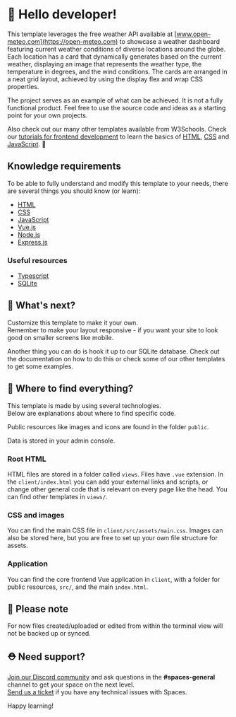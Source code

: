 # 👋 Hello developer!

This template leverages the free weather API available at [www.open-meteo.com](https://open-meteo.com) to showcase a weather dashboard featuring current weather conditions of diverse locations around the globe. Each location has a card that dynamically generates based on the current weather, displaying an image that represents the weather type, the temperature in degrees, and the wind conditions. The cards are arranged in a neat grid layout, achieved by using the display flex and wrap CSS properties.

The project serves as an example of what can be achieved. It is not a fully functional product. Feel free to use the source code and ideas as a starting point for your own projects.

Also check out our many other templates available from W3Schools. Check our [tutorials for frontend development](https://www.w3schools.com/where_to_start.asp) to learn the basics of [HTML](https://www.w3schools.com/html/default.asp), [CSS](https://www.w3schools.com/css/default.asp) and [JavaScript](https://www.w3schools.com/js/default.asp). 🦄


## Knowledge requirements

To be able to fully understand and modify this template to your needs, there are several things you should know (or learn):

- [HTML](https://www.w3schools.com/html/default.asp)
- [CSS](https://www.w3schools.com/css/default.asp)
- [JavaScript](https://www.w3schools.com/js/default.asp)
- [Vue.js](https://vuejs.org/)
- [Node.js](https://www.w3schools.com/nodejs/default.asp)
- [Express.js](https://expressjs.com/)

### Useful resources
- [Typescript](https://www.w3schools.com/typescript/index.php)
- [SQLite](https://www.sqlite.org/docs.html)

## 🔨 What's next?

Customize this template to make it your own.  
Remember to make your layout responsive - if you want your site to look good on smaller screens like mobile.

Another thing you can do is hook it up to our SQLite database. Check out the documentation on how to do this or check some of our other templates to get some examples. 

## 🎨 Where to find everything?

This template is made by using several technologies.  
Below are explanations about where to find specific code.

Public resources like images and icons are found in the folder `public`.

Data is stored in your admin console.

### Root HTML

HTML files are stored in a folder called `views`. Files have `.vue` extension.
In the `client/index.html` you can add your external links and scripts, or change other general code that is relevant on every page like the head.
You can find other templates in `views/`.

### CSS and images

You can find the main CSS file in `client/src/assets/main.css`. Images can also be stored here, but you are free to set up your own file structure for assets. 

### Application

You can find the core frontend Vue application in `client`, with a folder for public resources, `src/`, and the main `index.html`.

## 🔨 Please note
For now files created/uploaded or edited from within the terminal view will not be backed up or synced. 
## ⛑ Need support?
[Join our Discord community](https://discord.gg/6Z7UaRbUQM) and ask questions in the **#spaces-general** channel to get your space on the next level.  
[Send us a ticket](https://support.w3schools.com/hc/en-gb) if you have any technical issues with Spaces.

Happy learning!